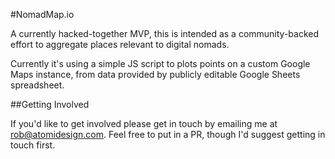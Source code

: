 #NomadMap.io

A currently hacked-together MVP, this is intended as a community-backed effort to aggregate places relevant to digital nomads.

Currently it's using a simple JS script to plots points on a custom Google Maps instance, from data provided by publicly editable Google Sheets spreadsheet.

##Getting Involved

If you'd like to get involved please get in touch by emailing me at rob@atomidesign.com. Feel free to put in a PR, though I'd suggest getting in touch first.